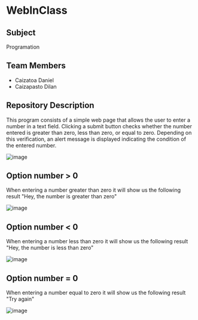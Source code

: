 # WebInClass

## Subject
Programation

## Team Members
- Caizatoa Daniel
- Caizapasto Dilan

## Repository Description
This program consists of a simple web page that allows the user to enter a number in a text field. Clicking a submit button checks whether the number entered is greater than zero, less than zero, or equal to zero. Depending on this verification, an alert message is displayed indicating the condition of the entered number.

![image](https://github.com/IsDilanZ/HTML_WebInClass/assets/120155895/189eb28c-2ecc-4ccc-90e8-56062e6d3e22)



## Option number > 0
When entering a number greater than zero it will show us the following result "Hey, the number is greater than zero"

![image](https://github.com/IsDilanZ/HTML_WebInClass/assets/120155895/2c9db99f-f75a-4427-81ee-92b6c5ca7ef7)


## Option number < 0
When entering a number less than zero it will show us the following result "Hey, the number is less than zero"

![image](https://github.com/IsDilanZ/HTML_WebInClass/assets/120155895/a9f05b6a-734b-4474-b30c-697a238df262)


## Option number = 0
When entering a number equal to zero it will show us the following result "Try again"

![image](https://github.com/IsDilanZ/HTML_WebInClass/assets/120155895/d2e26986-e3c6-47e2-9aa5-60dfea2aa608)



